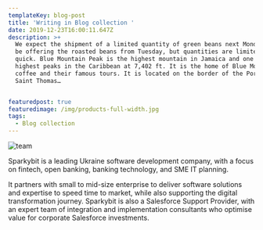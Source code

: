 ```yaml
---
templateKey: blog-post
title: 'Writing in Blog collection '
date: 2019-12-23T16:00:11.647Z
description: >+
  We expect the shipment of a limited quantity of green beans next Monday. We’ll
  be offering the roasted beans from Tuesday, but quantities are limited, so be
  quick. Blue Mountain Peak is the highest mountain in Jamaica and one of the
  highest peaks in the Caribbean at 7,402 ft. It is the home of Blue Mountain
  coffee and their famous tours. It is located on the border of the Portland and
  Saint Thomas…


featuredpost: true
featuredimage: /img/products-full-width.jpg
tags:
  - Blog collection
---
```

![team](/img/wide.jpg "our team Dnipro")



Sparkybit is a leading Ukraine software development company, with a focus on fintech, open banking, banking technology, and SME IT planning.It partners with small to mid-size enterprise to deliver software solutions and expertise to speed time to market, while also supporting the digital transformation journey. Sparkybit is also a Salesforce Support Provider, with an expert team of integration and implementation consultants who optimise value for corporate Salesforce investments.
